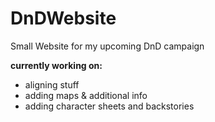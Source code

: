 # DnDWebsite
Small Website for my upcoming DnD campaign

**currently working on:** 
- aligning stuff
- adding maps & additional info
- adding character sheets and backstories
